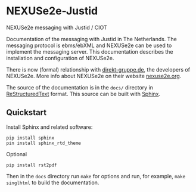 # NEXUSe2e-Justid
NEXUSe2e messaging with Justid / CIOT

Documentation of the messaging with Justid in The Netherlands. The messaging protocol is ebms/ebXML and NEXUSe2e can be used to implement the messaging server. This documentation describes the installation and configuration of NEXUSe2e.

There is now (formal) relationship with [direkt-gruppe.de](https://www.direkt-gruppe.de/), the developers of NEXUSe2e. More info about NEXUSe2e on their website [nexuse2e.org](https://nexuse2e.org).

The source of the documentation is in the `docs/` directory in [ReStructuredText](https://en.wikipedia.org/wiki/ReStructuredText) format. This source can be built with [Sphinx](http://www.sphinx-doc.org).

## Quickstart

Install Sphinx and related software:

    pip install sphinx
    pin install sphinx_rtd_theme

Optional

    pip install rst2pdf

Then in the `docs` directory run `make` for options and run, for example, `make singlhtml` to build the documentation.
